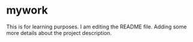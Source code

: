 # mywork
This is for learning purposes. 
I am editing the README file. Adding some more details about the project description.
